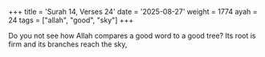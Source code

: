 +++
title = 'Surah 14, Verses 24'
date = '2025-08-27'
weight = 1774
ayah = 24
tags = ["allah", "good", "sky"]
+++

Do you not see how Allah compares a good word to a good tree? Its root is firm and its branches reach the sky,